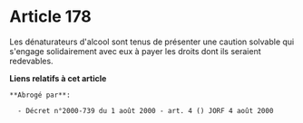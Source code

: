 # Article 178

Les dénaturateurs d'alcool sont tenus de présenter une caution solvable qui s'engage solidairement avec eux à payer les
droits dont ils seraient redevables.

**Liens relatifs à cet article**

	**Abrogé par**:

	  - Décret n°2000-739 du 1 août 2000 - art. 4 () JORF 4 août 2000
